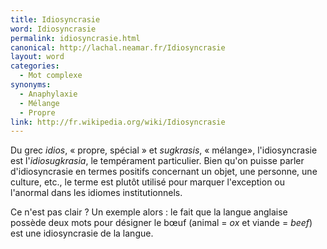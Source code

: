 ```yaml
---
title: Idiosyncrasie
word: Idiosyncrasie
permalink: idiosyncrasie.html
canonical: http://lachal.neamar.fr/Idiosyncrasie
layout: word
categories:
  - Mot complexe
synonyms:
  - Anaphylaxie
  - Mélange
  - Propre
link: http://fr.wikipedia.org/wiki/Idiosyncrasie
---
```


Du grec *idios*, « propre, spécial » et *sugkrasis*, « mélange», l'idiosyncrasie est l'*idiosugkrasia*, le tempérament particulier. Bien qu'on puisse parler d'idiosyncrasie en termes positifs concernant un objet, une personne, une culture, etc., le terme est plutôt utilisé pour marquer l'exception ou l'anormal dans les idiomes institutionnels.

Ce n'est pas clair ? Un exemple alors : le fait que la langue anglaise possède deux mots pour désigner le bœuf (animal = *ox* et viande = *beef*) est une idiosyncrasie de la langue.

